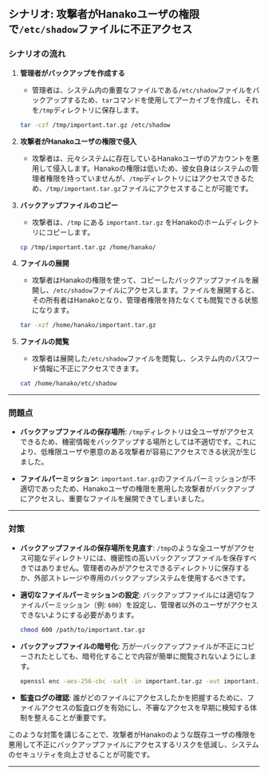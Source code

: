 ## シナリオ: 攻撃者がHanakoユーザの権限で`/etc/shadow`ファイルに不正アクセス

### シナリオの流れ

1. **管理者がバックアップを作成する**
   - 管理者は、システム内の重要なファイルである`/etc/shadow`ファイルをバックアップするため、`tar`コマンドを使用してアーカイブを作成し、それを`/tmp`ディレクトリに保存します。

   ```bash
   tar -czf /tmp/important.tar.gz /etc/shadow
   ```

2. **攻撃者がHanakoユーザの権限で侵入**
   - 攻撃者は、元々システムに存在しているHanakoユーザのアカウントを悪用して侵入します。Hanakoの権限は低いため、彼女自身はシステムの管理者権限を持っていませんが、`/tmp`ディレクトリにはアクセスできるため、`/tmp/important.tar.gz`ファイルにアクセスすることが可能です。

3. **バックアップファイルのコピー**
   - 攻撃者は、`/tmp` にある `important.tar.gz` をHanakoのホームディレクトリにコピーします。

   ```bash
   cp /tmp/important.tar.gz /home/hanako/
   ```

4. **ファイルの展開**
   - 攻撃者はHanakoの権限を使って、コピーしたバックアップファイルを展開し、`/etc/shadow`ファイルにアクセスします。ファイルを展開すると、その所有者はHanakoとなり、管理者権限を持たなくても閲覧できる状態になります。

   ```bash
   tar -xzf /home/hanako/important.tar.gz
   ```

5. **ファイルの閲覧**
   - 攻撃者は展開した`/etc/shadow`ファイルを閲覧し、システム内のパスワード情報に不正にアクセスできます。

   ```bash
   cat /home/hanako/etc/shadow
   ```

---

### 問題点

- **バックアップファイルの保存場所**: `/tmp`ディレクトリは全ユーザがアクセスできるため、機密情報をバックアップする場所としては不適切です。これにより、低権限ユーザや悪意のある攻撃者が容易にアクセスできる状況が生じました。
  
- **ファイルパーミッション**: `important.tar.gz`のファイルパーミッションが不適切であったため、Hanakoユーザの権限を悪用した攻撃者がバックアップにアクセスし、重要なファイルを展開できてしまいました。

---

### 対策

- **バックアップファイルの保存場所を見直す**: `/tmp`のような全ユーザがアクセス可能なディレクトリには、機密性の高いバックアップファイルを保存すべきではありません。管理者のみがアクセスできるディレクトリに保存するか、外部ストレージや専用のバックアップシステムを使用するべきです。

- **適切なファイルパーミッションの設定**: バックアップファイルには適切なファイルパーミッション（例: `600`）を設定し、管理者以外のユーザがアクセスできないようにする必要があります。

   ```bash
   chmod 600 /path/to/important.tar.gz
   ```

- **バックアップファイルの暗号化**: 万が一バックアップファイルが不正にコピーされたとしても、暗号化することで内容が簡単に閲覧されないようにします。

   ```bash
   openssl enc -aes-256-cbc -salt -in important.tar.gz -out important.tar.gz.enc
   ```

- **監査ログの確認**: 誰がどのファイルにアクセスしたかを把握するために、ファイルアクセスの監査ログを有効にし、不審なアクセスを早期に検知する体制を整えることが重要です。

このような対策を講じることで、攻撃者がHanakoのような既存ユーザの権限を悪用して不正にバックアップファイルにアクセスするリスクを低減し、システムのセキュリティを向上させることが可能です。

---

